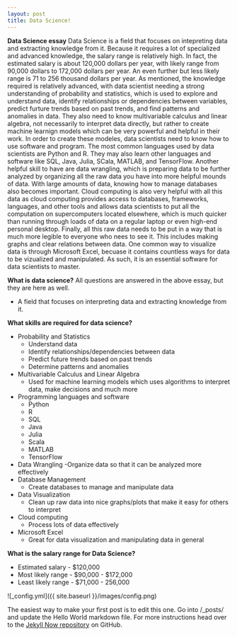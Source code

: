 ```yaml
---
layout: post
title: Data Science!
---
```



**Data Science essay**
Data Science is a field that focuses on intepreting data and extracting knowledge from it. Because it requires a lot of specialized and advanced knowledge, the salary range is relatively high. In fact, the estimated salary is about 120,000 dollars per year, with likely range from 90,000 dollars to 172,000 dollars per year. An even further but less likely range is 71 to 256 thousand dollars per year. As mentioned, the knowledge required is relatively advanced, with data scientist needing a strong understanding of probability and statistics, which is used to explore and understand data, identify relationships or dependencies between variables, predict furture trends based on past trends, and find patterns and anomalies in data. They also need to know multivariable calculus and linear algebra, not necessarily to interpret data directly, but rather to create machine learnign models which can be very powerful and helpful in their work. In order to create these modeles, data scientists need to know how to use software and program. The most common languages used by data scientists are Python and R. They may also learn other languages and software like SQL, Java, Julia, SCala, MATLAB, and TensorFlow. Another helpful skill to have are data wrangling, which is preparing data to be further analyzed by organizing all the raw data you have into more helpful mounds of data. With large amounts of data, knowing how to manage databases also becomes important. Cloud computing is also very helpful with all this data as cloud computing provides access to databases, frameworks, languages, and other tools and allows data scientists to put all the computation on supercomputers located elsewhere, which is much quicker than running through loads of data on a regular laptop or even high-end personal desktop. Finally, all this raw data needs to be put in a way that is much more legible to everyone who nees to see it. This includes making graphs and clear relations between data. One common way to visualize data is through Microsoft Excel, becuase it contains countless ways for data to be vizualized and manipulated. As such, it is an essential software for data scientists to master.

**What is data science?**
All questions are answered in the above essay, but they are here as well.
 - A field that focuses on interpreting data and extracting knowledge from it.

**What skills are required for data science?**
- Probability and Statistics
  - Understand data
  - Identify relationships/dependencies between data
  - Predict future trends based on past trends
  - Determine patterns and anomalies
- Multivariable Calculus and Linear Algebra
  - Used for machine learning models which uses algorithms to interpret data, make decisions and much more
- Programming languages and software
  - Python
  - R
  - SQL
  - Java
  - Julia
  - Scala
  - MATLAB
  - TensorFlow
- Data Wrangling
  -Organize data so that it can be analyzed more effectively
- Database Management
  - Create databases to manage and manipulate data
- Data Visualization
  - Clean up raw data into nice graphs/plots that make it easy for others to interpret
- Cloud computing
  - Process lots of data effectively
- Microsoft Excel
  - Great for data visualization and manipulating data in general


**What is the salary range for Data Science?**
- Estimated salary - $120,000
- Most likely range - $90,000 - $172,000
- Least likely range - $71,000 - 256,000





![_config.yml]({{ site.baseurl }}/images/config.png)

The easiest way to make your first post is to edit this one. Go into /_posts/ and update the Hello World markdown file. For more instructions head over to the [Jekyll Now repository](https://github.com/barryclark/jekyll-now) on GitHub.
